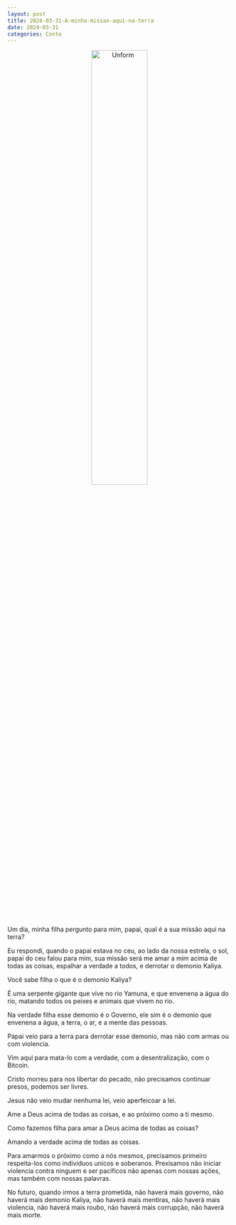 ```yaml
---
layout: post
title: 2024-03-31-A-minha-missao-aqui-na-terra
date: 2024-03-31
categories: Conto
---
```


<p align="center">
<img src="{{ site.baseurl }}/images/2024-03-31-A-minha-missao-aqui-na-terra.webp" 
height="50%" width="50%" alt="Unform" />
</p>

Um dia, minha filha pergunto para mim, papai, qual é a sua missão aqui na terra?

Eu respondi, quando o papai estava no ceu, ao lado da nossa estrela, o sol, papai do ceu falou para mim, sua missão será me amar a mim acima de todas as coisas, espalhar a verdade a todos, e derrotar o demonio Kaliya.

Você sabe filha o que é o demonio Kaliya?

É uma serpente gigante que vive no rio Yamuna, e que envenena a água do rio, matando todos os peixes e animais que vivem no rio.

Na verdade filha esse demonio é o Governo, ele sim é o demonio que envenena a água, a terra, o ar, e a mente das pessoas.

Papai veio para a terra para derrotar esse demonio, mas não com armas ou com violencia.

Vim aqui para mata-lo com a verdade, com a desentralização, com o Bitcoin.

Cristo morreu para nos libertar do pecado, não precisamos continuar presos, podemos ser livres.

Jesus não veio mudar nenhuma lei, veio aperfeicoar a lei.

Ame a Deus acima de todas as coisas, e ao próximo como a ti mesmo.

Como fazemos filha para amar a Deus acima de todas as coisas?

Amando a verdade acima de todas as coisas.

Para amarmos o próximo como a nós mesmos, precisamos primeiro respeita-los como indivíduos unicos e soberanos. Prexisamos não iniciar violencia contra ninguem e ser pacificos não apenas com nossas ações, mas também com nossas palavras.

No futuro, quando irmos a terra prometida, não haverá mais governo, não haverá mais demonio Kaliya, não haverá mais mentiras, não haverá mais violencia, não haverá mais roubo, não haverá mais corrupção, não haverá mais morte.


